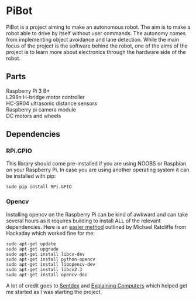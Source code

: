 # PiBot
PiBot is a project aiming to make an autonomous robot. The aim is to make a robot able to drive by itself without user commands. The autonomy comes from implementing object avoidance and lane detection. While the main focus of the project is the software behind the robot, one of the aims of the project is to learn more about electronics through the hardware side of the robot.

## Parts
Raspberry Pi 3 B+  
L298n H-bridge motor controller  
HC-SR04 ultrasonic distance sensors  
Raspberry pi camera module  
DC motors and wheels  

## Dependencies
### RPi.GPIO
This library should come pre-installed if you are using NOOBS or Raspbian on your Raspberry Pi. In case you are using another operating system it can be installed with pip:
```
sudo pip install RPi.GPIO
```
### Opencv
Installing opencv on the Raspberry Pi can be kind of awkward and can take several hours as it requires building to install ALL of the relevant dependencies. Here is an <a href="https://hackaday.io/project/7008-fly-wars-a-hackers-solution-to-world-hunger/log/23068-installing-opencv-on-a-raspberry-pi-the-easy-way">easier method</a> outlined by Michael Ratcliffe from Hackaday which worked fine for me:
```shell
sudo apt-get update
sudo apt-get upgrade
sudo apt-get install libcv-dev
sudo apt-get install python-opencv
sudo apt-get install libopencv-dev
sudo apt-get install libcv2.3
sudo apt-get install opencv-doc
```
A lot of credit goes to <a href="https://www.youtube.com/user/sentdex">Sentdex</a> and <a href="https://www.youtube.com/explainingcomputers">Explaining Computers</a> which helped get me started as I was starting the project.
